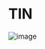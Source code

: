 # TIN
![image](https://user-images.githubusercontent.com/127340395/233837999-4fbab96a-cecd-40c3-94fe-3aaf2b6b31f8.png)
